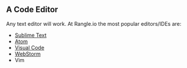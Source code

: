 ## A Code Editor

Any text editor will work. At Rangle.io the most popular editors/IDEs are:

* [Sublime Text](http://www.sublimetext.com/)
* [Atom](https://atom.io/)
* [Visual Code](https://www.visualstudio.com/en-us/products/code-vs.aspx)
* [WebStorm](https://www.jetbrains.com/webstorm/)
* Vim
